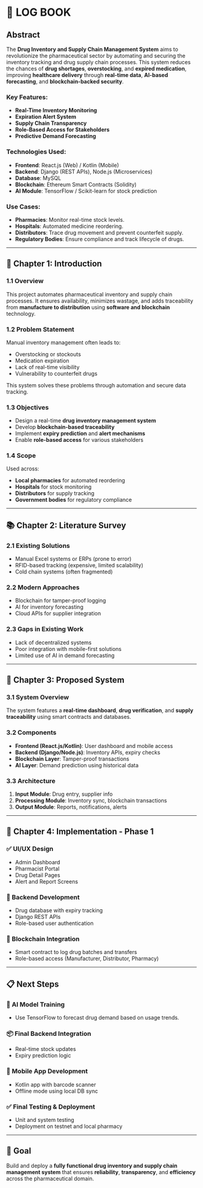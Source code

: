 
# 📝 LOG BOOK

## Abstract

The **Drug Inventory and Supply Chain Management System** aims to revolutionize the pharmaceutical sector by automating and securing the inventory tracking and drug supply chain processes. This system reduces the chances of **drug shortages**, **overstocking**, and **expired medication**, improving **healthcare delivery** through **real-time data**, **AI-based forecasting**, and **blockchain-backed security**.

### Key Features:
- **Real-Time Inventory Monitoring**
- **Expiration Alert System**
- **Supply Chain Transparency**
- **Role-Based Access for Stakeholders**
- **Predictive Demand Forecasting**

### Technologies Used:
- **Frontend**: React.js (Web) / Kotlin (Mobile)
- **Backend**: Django (REST APIs), Node.js (Microservices)
- **Database**: MySQL
- **Blockchain**: Ethereum Smart Contracts (Solidity)
- **AI Module**: TensorFlow / Scikit-learn for stock prediction

### Use Cases:
- **Pharmacies**: Monitor real-time stock levels.
- **Hospitals**: Automated medicine reordering.
- **Distributors**: Trace drug movement and prevent counterfeit supply.
- **Regulatory Bodies**: Ensure compliance and track lifecycle of drugs.

---

## 📖 Chapter 1: Introduction

### 1.1 Overview
This project automates pharmaceutical inventory and supply chain processes. It ensures availability, minimizes wastage, and adds traceability from **manufacture to distribution** using **software and blockchain** technology.

### 1.2 Problem Statement
Manual inventory management often leads to:
- Overstocking or stockouts
- Medication expiration
- Lack of real-time visibility
- Vulnerability to counterfeit drugs

This system solves these problems through automation and secure data tracking.

### 1.3 Objectives
- Design a real-time **drug inventory management system**
- Develop **blockchain-based traceability**
- Implement **expiry prediction** and **alert mechanisms**
- Enable **role-based access** for various stakeholders

### 1.4 Scope
Used across:
- **Local pharmacies** for automated reordering
- **Hospitals** for stock monitoring
- **Distributors** for supply tracking
- **Government bodies** for regulatory compliance

---

## 📚 Chapter 2: Literature Survey

### 2.1 Existing Solutions
- Manual Excel systems or ERPs (prone to error)
- RFID-based tracking (expensive, limited scalability)
- Cold chain systems (often fragmented)

### 2.2 Modern Approaches
- Blockchain for tamper-proof logging
- AI for inventory forecasting
- Cloud APIs for supplier integration

### 2.3 Gaps in Existing Work
- Lack of decentralized systems
- Poor integration with mobile-first solutions
- Limited use of AI in demand forecasting

---

## 🔧 Chapter 3: Proposed System

### 3.1 System Overview
The system features a **real-time dashboard**, **drug verification**, and **supply traceability** using smart contracts and databases.

### 3.2 Components
- **Frontend (React.js/Kotlin)**: User dashboard and mobile access
- **Backend (Django/Node.js)**: Inventory APIs, expiry checks
- **Blockchain Layer**: Tamper-proof transactions
- **AI Layer**: Demand prediction using historical data

### 3.3 Architecture
1. **Input Module**: Drug entry, supplier info
2. **Processing Module**: Inventory sync, blockchain transactions
3. **Output Module**: Reports, notifications, alerts

---

## 🧪 Chapter 4: Implementation - Phase 1

### ✅ UI/UX Design
- Admin Dashboard
- Pharmacist Portal
- Drug Detail Pages
- Alert and Report Screens

### 🔄 Backend Development
- Drug database with expiry tracking
- Django REST APIs
- Role-based user authentication

### 🚀 Blockchain Integration
- Smart contract to log drug batches and transfers
- Role-based access (Manufacturer, Distributor, Pharmacy)

---

## 📋 Next Steps

### 🧠 AI Model Training
- Use TensorFlow to forecast drug demand based on usage trends.

### 📦 Final Backend Integration
- Real-time stock updates
- Expiry prediction logic

### 📱 Mobile App Development
- Kotlin app with barcode scanner
- Offline mode using local DB sync

### ✅ Final Testing & Deployment
- Unit and system testing
- Deployment on testnet and local pharmacy

---

## 📌 Goal
Build and deploy a **fully functional drug inventory and supply chain management system** that ensures **reliability**, **transparency**, and **efficiency** across the pharmaceutical domain.

